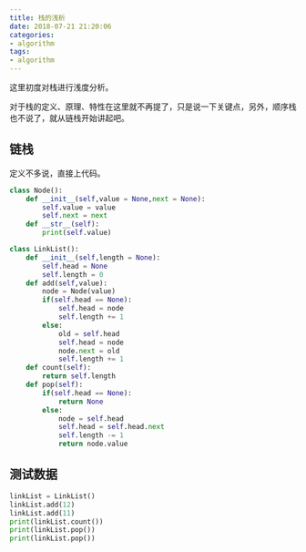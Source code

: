 ```yaml
---
title: 栈的浅析
date: 2018-07-21 21:20:06
categories:
- algorithm
tags:
- algorithm
---
```

这里初度对栈进行浅度分析。

<!-- more -->

对于栈的定义、原理、特性在这里就不再提了，只是说一下关键点，另外，顺序栈也不说了，就从链栈开始讲起吧。

## 链栈

定义不多说，直接上代码。

```python
class Node():
	def __init__(self,value = None,next = None):
		self.value = value
		self.next = next
	def __str__(self):
		print(self.value)

class LinkList():
	def __init__(self,length = None):
		self.head = None
		self.length = 0
	def add(self,value):
		node = Node(value)
		if(self.head == None):
			self.head = node
			self.length += 1
		else:
			old = self.head
			self.head = node
			node.next = old
			self.length += 1
	def count(self):
		return self.length
	def pop(self):
		if(self.head == None):
			return None
		else:
			node = self.head
			self.head = self.head.next
			self.length -= 1
			return node.value
```

## 测试数据

```python
linkList = LinkList()
linkList.add(12)
linkList.add(11)
print(linkList.count())
print(linkList.pop())
print(linkList.pop())
```
